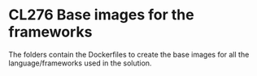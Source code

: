 # CL276 Base images for the frameworks

The folders contain the Dockerfiles to create the base images for all
the language/frameworks used in the solution.
